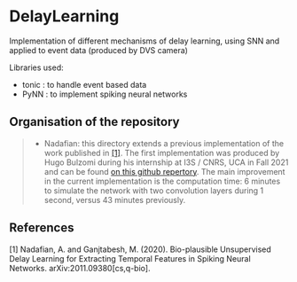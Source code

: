 # DelayLearning
Implementation of different mechanisms of delay learning, using SNN and applied to event data (produced by DVS camera)

Libraries used: 
- tonic : to handle event based data
- PyNN : to implement spiking neural networks

## Organisation of the repository
> - Nadafian: this directory extends a previous implementation of the work published in [[1]](#1). The first implementation was produced by Hugo Bulzomi during his internship at I3S / CNRS, UCA in Fall 2021 and can be found [on this github repertory](https://github.com/HugoBulzomi/SNN_Delay_Learning). The main improvement in the current implementation is the computation time: 6 minutes to simulate the network with two convolution layers during 1 second, versus 43 minutes previously. 

## References
<a id="1">[1]</a> 
Nadafian, A. and Ganjtabesh, M. (2020). 
Bio-plausible Unsupervised Delay Learning for Extracting Temporal Features in Spiking Neural Networks.
arXiv:2011.09380[cs,q-bio].
